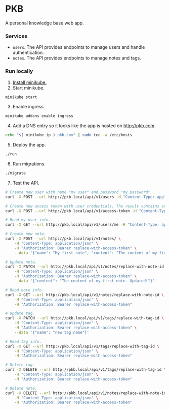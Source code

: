 # PKB

A personal knowledge base web app.

### Services

- `users`. The API provides endpoints to manage users and handle authentication.
- `notes`. The API provides endpoints to manage notes and tags.

### Run locally

1. [Install minikube.](https://minikube.sigs.k8s.io/docs/start)
2. Start minikube.
```bash
minikube start
```
3. Enable ingress.
```bash
minikube addons enable ingress
```
4. Add a DNS entry so it looks like the app is hosted on http://pkb.com.
```bash
echo "$( minikube ip ) pkb.com" | sudo tee -a /etc/hosts
```
5. Deploy the app.
```bash
./run
```
6. Run migrations.
```bash
./migrate
```
7. Test the API.
```bash
# Create new user with name "my user" and password "my password".
curl -X POST --url http://pkb.local/api/v1/users -H "Content-Type: application/json" --data '{"name": "my user", "password": "my password"}'

# Create new access token with user credentials. The result contains an object with the "access_token" property.
curl -X POST --url http://pkb.local/api/v1/access-token -H "Content-Type: application/json" --data '{"name": "my user", "password": "my password"}'

# Read my user info.
curl -X GET --url http://pkb.local/api/v1/users/me -H "Content-Type: application/json" -H "Authorization: Bearer replace-with-access-token"

# Create new note.
curl -X POST --url http://pkb.local/api/v1/notes/ \
    -H "Content-Type: application/json" \
    -H "Authorization: Bearer replace-with-access-token" \
    --data '{"name": "My first note", "content": "The content of my first note.", "tags": ["example"]}'

# Update note.
curl -X PATCH --url http://pkb.local/api/v1/notes/replace-with-note-id \
    -H "Content-Type: application/json" \
    -H "Authorization: Bearer replace-with-access-token" \
    --data '{"content": "The content of my first note. Updated!"}'

# Read note info.
curl -X GET --url http://pkb.local/api/v1/notes/replace-with-note-id \
    -H "Content-Type: application/json" \
    -H "Authorization: Bearer replace-with-access-token"

# Update tag.
curl -X PATCH --url http://pkb.local/api/v1/tags/replace-with-tag-id \
    -H "Content-Type: application/json" \
    -H "Authorization: Bearer replace-with-access-token" \
    --data '{"name": "new tag name"}'

# Read tag info.
curl -X GET --url http://pkb.local/api/v1/tags/replace-with-tag-id \
    -H "Content-Type: application/json" \
    -H "Authorization: Bearer replace-with-access-token"

# Delete tag.
curl -X DELETE --url http://pkb.local/api/v1/tags/replace-with-tag-id \
    -H "Content-Type: application/json" \
    -H "Authorization: Bearer replace-with-access-token"

# Delete note.
curl -X DELETE --url http://pkb.local/api/v1/notes/replace-with-note-id \
    -H "Content-Type: application/json" \
    -H "Authorization: Bearer replace-with-access-token"
```
